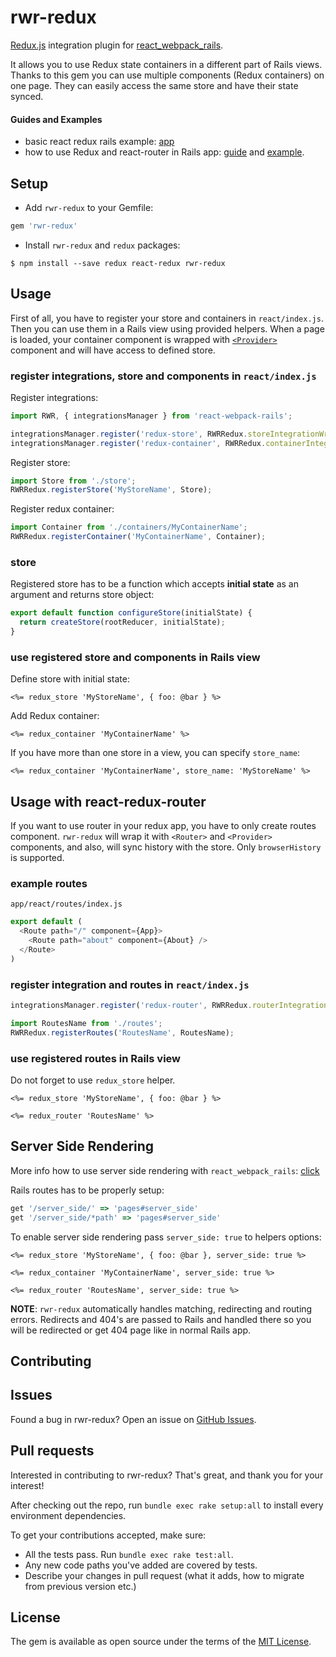 rwr-redux
====
[Redux.js](http://redux.js.org/) integration plugin for [react_webpack_rails](https://github.com/netguru/react_webpack_rails).

It allows you to use Redux state containers in a different part of Rails views. Thanks to this gem you can use multiple components (Redux containers) on one page. They can easily access the same store and have their state synced.

#### Guides and Examples
* basic react redux rails example: [app](https://github.com/caspg/rails-react-examples/tree/master/basic-redux)
* how to use Redux and react-router in Rails app: [guide](https://github.com/netguru/rwr-redux/blob/master/docs/rails-redux-router.md) and [example](https://github.com/caspg/rails-react-examples/tree/master/redux-router).


## Setup
* Add `rwr-redux` to your Gemfile:

```ruby
gem 'rwr-redux'
```

* Install `rwr-redux` and `redux` packages:

```
$ npm install --save redux react-redux rwr-redux
```

## Usage

First of all, you have to register your store and containers in `react/index.js`. Then you can use them in a Rails view using provided helpers.
When a page is loaded, your container component is wrapped with [`<Provider>`](https://github.com/reactjs/react-redux/blob/master/docs/api.md#provider-store) component and will have access to defined store.


### register integrations, store and components in `react/index.js`

Register integrations:
```js
import RWR, { integrationsManager } from 'react-webpack-rails';

integrationsManager.register('redux-store', RWRRedux.storeIntegrationWrapper);
integrationsManager.register('redux-container', RWRRedux.containerIntegrationWrapper);
```

Register store:

```js
import Store from './store';
RWRRedux.registerStore('MyStoreName', Store);
```

Register redux container:

```js
import Container from './containers/MyContainerName';
RWRRedux.registerContainer('MyContainerName', Container);
```

### store

Registered store has to be a function which accepts **initial state** as an argument and returns store object:

```js
export default function configureStore(initialState) {
  return createStore(rootReducer, initialState);
}
```

### use registered store and components in Rails view

Define store with initial state:

```erb
<%= redux_store 'MyStoreName', { foo: @bar } %>
```

Add Redux container:

```erb
<%= redux_container 'MyContainerName' %>
```

If you have more than one store in a view, you can specify `store_name`:

```erb
<%= redux_container 'MyContainerName', store_name: 'MyStoreName' %>
```

## Usage with react-redux-router

If you want to use router in your redux app, you have to only create routes component. `rwr-redux` will wrap it with `<Router>` and `<Provider>` components, and also, will sync history with the store. Only `browserHistory` is supported.

### example routes
`app/react/routes/index.js`

```js
export default (
  <Route path="/" component={App}>
    <Route path="about" component={About} />
  </Route>
)
```

### register integration and routes in `react/index.js`

```js
integrationsManager.register('redux-router', RWRRedux.routerIntegrationWrapper);
```

```js
import RoutesName from './routes';
RWRRedux.registerRoutes('RoutesName', RoutesName);
```

### use registered routes in Rails view

Do not forget to use `redux_store` helper.

```erb
<%= redux_store 'MyStoreName', { foo: @bar } %>

<%= redux_router 'RoutesName' %>
```

## Server Side Rendering

More info how to use server side rendering with `react_webpack_rails`: [click](https://github.com/netguru/react_webpack_rails/blob/master/docs/server_side_rendering.md)

Rails routes has to be properly setup:

```rb
get '/server_side/' => 'pages#server_side'
get '/server_side/*path' => 'pages#server_side'
```

To enable server side rendering pass `server_side: true` to helpers options:

```erb
<%= redux_store 'MyStoreName', { foo: @bar }, server_side: true %>

<%= redux_container 'MyContainerName', server_side: true %>

<%= redux_router 'RoutesName', server_side: true %>
```

**NOTE**: `rwr-redux` automatically handles matching, redirecting and routing errors. Redirects and 404's are passed to Rails and handled there so you will be redirected or get 404 page like in normal Rails app.

## Contributing
## Issues

Found a bug in rwr-redux? Open an issue on [GitHub Issues](https://github.com/netguru/rwr-redux/issues).

## Pull requests

Interested in contributing to rwr-redux? That's great, and thank you for your interest!

After checking out the repo, run `bundle exec rake setup:all` to install every environment dependencies.

To get your contributions accepted, make sure:

* All the tests pass. Run `bundle exec rake test:all`.
* Any new code paths you've added are covered by tests.
* Describe your changes in pull request (what it adds, how to migrate from previous version etc.)

## License

The gem is available as open source under the terms of the [MIT License](http://opensource.org/licenses/MIT).

